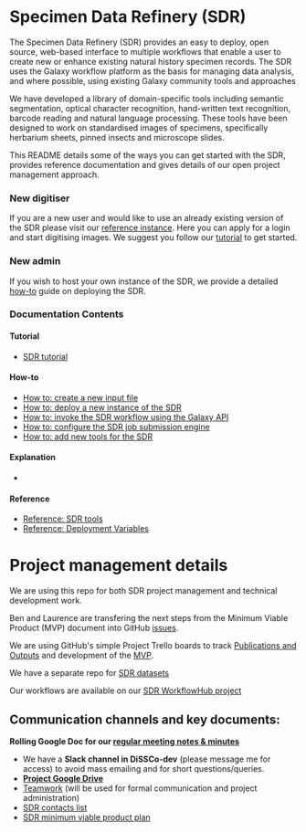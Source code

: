 # Specimen Data Refinery (SDR)

The Specimen Data Refinery (SDR) provides an easy to deploy, open source, web-based interface to multiple workflows that enable a user to create new or enhance existing natural history specimen records. The SDR uses the Galaxy workflow platform as the basis for managing data analysis, and where possible, using existing Galaxy community tools and approaches 

We have developed a library of domain-specific tools including semantic segmentation, optical character recognition, hand-written text recognition, barcode reading and natural language processing. These tools have been designed to work on standardised images of specimens, specifically herbarium sheets, pinned insects and microscope slides.

This README details some of the ways you can get started with the SDR, provides reference documentation and gives details of our open project management approach.

### New digitiser ###

If you are a new user and would like to use an already existing version of the SDR please visit our [reference instance](http://sdr.nhm.ac.uk/ "SDR"). Here you can apply for a login and start digitising images. We suggest you follow our [tutorial](docs/tutorials/tutorial.md "SDR tutorial") to get started.

### New admin ###

If you wish to host your own instance of the SDR, we provide a detailed [how-to](docs/how-to/deployment.md "SDR deployment") guide on deploying the SDR.

### Documentation Contents ###

#### Tutorial ####
  * [SDR tutorial](docs/tutorials/tutorial.md "SDR tutorial")
#### How-to ####
  * [How to: create a new input file](docs/how-to/create-new-input-file.md "how to create input file")
  * [How to: deploy a new instance of the SDR](docs/how-to/deployment.md "how to deploy SDR")
  * [How to: invoke the SDR workflow using the Galaxy API](docs/how-to/invoke-workflow-using-api.md "how to invoke SDR using API")
  * [How to: configure the SDR job submission engine](docs/how-to/create-job-conf.md "how to create job conf")
  * [How to: add new tools for the SDR](docs/how-to/add-new-tool.md "how to add new tool")
#### Explanation ####
  * 
#### Reference ####
  * [Reference: SDR tools](docs/reference/sdr-tools.md "sdr tools")
  * [Reference: Deployment Variables](docs/reference/deploy-vars.md "SDR deployment variables")

# Project management details
We are using this repo for both SDR project management and technical development work.

Ben and Laurence are transfering the next steps from the Minimum Viable Product (MVP) document into GitHub [issues](https://github.com/DiSSCo/SDR/issues). 

We are using GitHub's simple Project Trello boards to track [Publications and Outputs](https://github.com/DiSSCo/SDR/projects/2) and development of the [MVP](https://github.com/DiSSCo/SDR/projects/1).

We have a separate repo for [SDR datasets](https://github.com/DiSSCo/sdr-datasets)

Our workflows are available on our [SDR WorkflowHub project](https://workflowhub.eu/projects/72)

## Communication channels and key documents:

   **Rolling Google Doc for our [regular meeting notes & minutes](https://docs.google.com/document/d/1iYDDnXsDy34HSTFqjIbJeYXe0J4bHp-8VZHzOVTY8Yw)**
-   We have a **Slack channel in DiSSCo-dev** (please message me for access) to avoid mass emailing and for short questions/queries.
-   **[Project Google Drive](https://drive.google.com/drive/folders/13le9Ns5prwy1Zs1dV4YZ2ykXkXnaqTJg?usp=sharing)**
-   [Teamwork](https://dissco.teamwork.com/#/tasklists/1782802) (will be used for formal communication and project administration)
-   [SDR contacts list](https://docs.google.com/spreadsheets/d/1L2nJ4DMrUGAG3GjB2R9D9wPRz9cUzhXkGzaMDngdix8)
-   [SDR minimum viable product plan](https://docs.google.com/document/d/1sNclNbnMJrIVWeV1-9Rikd3SUX00T2x3L5-Lwqcyx6A)
